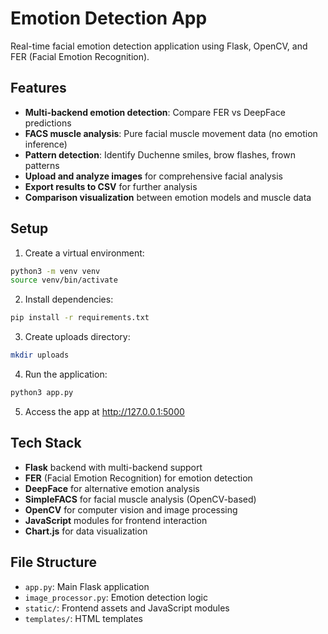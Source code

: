 # Emotion Detection App

Real-time facial emotion detection application using Flask, OpenCV, and FER (Facial Emotion Recognition).

## Features
- **Multi-backend emotion detection**: Compare FER vs DeepFace predictions
- **FACS muscle analysis**: Pure facial muscle movement data (no emotion inference)
- **Pattern detection**: Identify Duchenne smiles, brow flashes, frown patterns
- **Upload and analyze images** for comprehensive facial analysis
- **Export results to CSV** for further analysis
- **Comparison visualization** between emotion models and muscle data

## Setup

1. Create a virtual environment:
```bash
python3 -m venv venv
source venv/bin/activate
```

2. Install dependencies:
```bash
pip install -r requirements.txt
```

3. Create uploads directory:
```bash
mkdir uploads
```

4. Run the application:
```bash
python3 app.py
```

5. Access the app at http://127.0.0.1:5000

## Tech Stack
- **Flask** backend with multi-backend support
- **FER** (Facial Emotion Recognition) for emotion detection
- **DeepFace** for alternative emotion analysis
- **SimpleFACS** for facial muscle analysis (OpenCV-based)
- **OpenCV** for computer vision and image processing
- **JavaScript** modules for frontend interaction
- **Chart.js** for data visualization

## File Structure
- `app.py`: Main Flask application
- `image_processor.py`: Emotion detection logic
- `static/`: Frontend assets and JavaScript modules
- `templates/`: HTML templates
